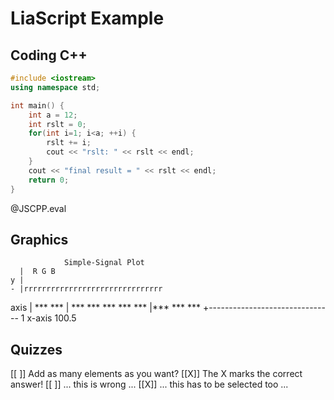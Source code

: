 <!--

author:   André Dietrich
email:    andre.dietrich@ovgu.de
version:  2.0.0
language: en
narrator: US English Female

import:   https://raw.githubusercontent.com/liaScript/jscpp_template/master/README.md

-->


# LiaScript Example

## Coding C++


```cpp
#include <iostream>
using namespace std;

int main() {
    int a = 12;
    int rslt = 0;
    for(int i=1; i<a; ++i) {
        rslt += i;
        cout << "rslt: " << rslt << endl;
    }
    cout << "final result = " << rslt << endl;
    return 0;
}
```
@JSCPP.eval


## Graphics

                Simple-Signal Plot
      |  R G B
    y |          
    - |rrrrrrrrrrrrrrrrrrrrrrrrrrrrrrr
 axis |      ***         ***
      |   ***   ***   ***   ***   ***
      |***         ***         ***
      +-------------------------------
      1            x-axis        100.5



## Quizzes


[[ ]] Add as many elements as you want?
[[X]] The X marks the correct answer!
[[ ]] ... this is wrong ...
[[X]] ... this has to be selected too ...
